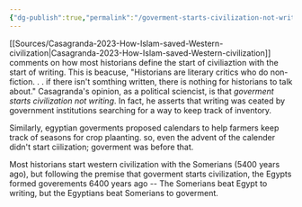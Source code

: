 ```yaml
---
{"dg-publish":true,"permalink":"/goverment-starts-civilization-not-writing/","tags":["history","archived"]}
---
```


[[Sources/Casagranda-2023-How-Islam-saved-Western-civilization\|Casagranda-2023-How-Islam-saved-Western-civilization]] comments on how most historians define the start of civiliaztion with the start of writing. This is beacuse, "Historians are literary critics who do non-fiction. . . if there isn't somthing written, there is nothing for historians to talk about." Casagranda's opinion, as a political sciencist, is that *goverment starts civilization not writing*. In fact, he asserts that writing was ceated by government institutions searching for a way to keep track of inventory.

Similarly, egyptian goverments proposed calendars to help farmers keep track of seasons for crop plaanting. so, even the advent of the calender didn't start ciilization; goverment was before that.

Most historians start western civilization with the Somerians (5400 years ago), but following the premise that goverment starts civilization, the Egypts formed goverements 6400 years ago -- The Somerians beat Egypt to writing, but the Egyptians beat Somerians to goverment.